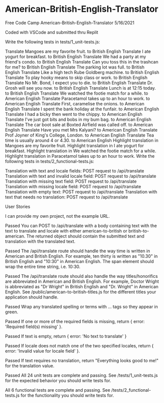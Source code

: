 # American-British-English-Translator

Free Code Camp American-British-English-Translator 5/16/2021

Coded with VSCode and submitted thru Replit

Write the following tests in tests/1_unit-tests.js:

Translate Mangoes are my favorite fruit. to British English
Translate I ate yogurt for breakfast. to British English
Translate We had a party at my friend's condo. to British English
Translate Can you toss this in the trashcan for me? to British English
Translate The parking lot was full. to British English
Translate Like a high tech Rube Goldberg machine. to British English
Translate To play hooky means to skip class or work. to British English
Translate No Mr. Bond, I expect you to die. to British English
Translate Dr. Grosh will see you now. to British English
Translate Lunch is at 12:15 today. to British English
Translate We watched the footie match for a while. to American English
Translate Paracetamol takes up to an hour to work. to American English
Translate First, caramelise the onions. to American English
Translate I spent the bank holiday at the funfair. to American English
Translate I had a bicky then went to the chippy. to American English
Translate I've just got bits and bobs in my bum bag. to American English
Translate The car boot sale at Boxted Airfield was called off. to American English
Translate Have you met Mrs Kalyani? to American English
Translate Prof Joyner of King's College, London. to American English
Translate Tea time is usually around 4 or 4.30. to American English
Highlight translation in Mangoes are my favorite fruit.
Highlight translation in I ate yogurt for breakfast.
Highlight translation in We watched the footie match for a while.
Highlight translation in Paracetamol takes up to an hour to work.
Write the following tests in tests/2_functional-tests.js:

Translation with text and locale fields: POST request to /api/translate
Translation with text and invalid locale field: POST request to /api/translate
Translation with missing text field: POST request to /api/translate
Translation with missing locale field: POST request to /api/translate
Translation with empty text: POST request to /api/translate
Translation with text that needs no translation: POST request to /api/translate

User Stories

I can provide my own project, not the example URL.

Passed
You can POST to /api/translate with a body containing text with the text to translate and locale with either american-to-british or british-to-american. The returned object should contain the submitted text and translation with the translated text.

Passed
The /api/translate route should handle the way time is written in American and British English. For example, ten thirty is written as "10.30" in British English and "10:30" in American English. The span element should wrap the entire time string, i.e. <span class="highlight">10:30</span>.

Passed
The /api/translate route should also handle the way titles/honorifics are abbreviated in American and British English. For example, Doctor Wright is abbreviated as "Dr Wright" in British English and "Dr. Wright" in American English. See /public/american-to-british-titles.js for the different titles your application should handle.

Passed
Wrap any translated spelling or terms with <span class="highlight">...</span> tags so they appear in green.

Passed
If one or more of the required fields is missing, return { error: 'Required field(s) missing' }.

Passed
If text is empty, return { error: 'No text to translate' }

Passed
If locale does not match one of the two specified locales, return { error: 'Invalid value for locale field' }.

Passed
If text requires no translation, return "Everything looks good to me!" for the translation value.

Passed
All 24 unit tests are complete and passing. See /tests/1_unit-tests.js for the expected behavior you should write tests for.

All 6 functional tests are complete and passing. See /tests/2_functional-tests.js for the functionality you should write tests for.

